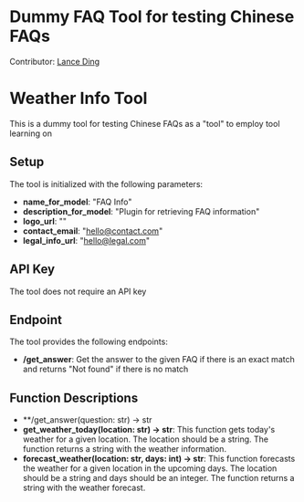 # Dummy FAQ Tool for testing Chinese FAQs

Contributor: [Lance Ding](https://github.com/yDing121)

# Weather Info Tool

This is a dummy tool for testing Chinese FAQs as a "tool" to employ tool learning on

## Setup

The tool is initialized with the following parameters:

- **name_for_model**: "FAQ Info"
- **description_for_model**: "Plugin for retrieving FAQ information"
- **logo_url**: ""
- **contact_email**: "hello@contact.com"
- **legal_info_url**: "hello@legal.com"

## API Key

The tool does not require an API key

## Endpoint

The tool provides the following endpoints:

- **/get_answer**: Get the answer to the given FAQ if there is an exact match and returns "Not found" if there is no match

## Function Descriptions

- **/get_answer(question: str) -> str
- **get_weather_today(location: str) -> str**: This function gets today's weather for a given location. The location should be a string. The function returns a string with the weather information.
- **forecast_weather(location: str, days: int) -> str**: This function forecasts the weather for a given location in the upcoming days. The location should be a string and days should be an integer. The function returns a string with the weather forecast.